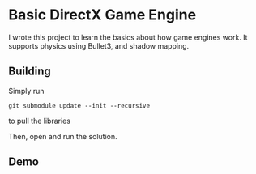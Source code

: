 # Basic DirectX Game Engine
I wrote this project to learn the basics about how game engines work. It supports physics using Bullet3, and shadow mapping.

## Building
Simply run
```
git submodule update --init --recursive
```
to pull the libraries

Then, open and run the solution.

## Demo

